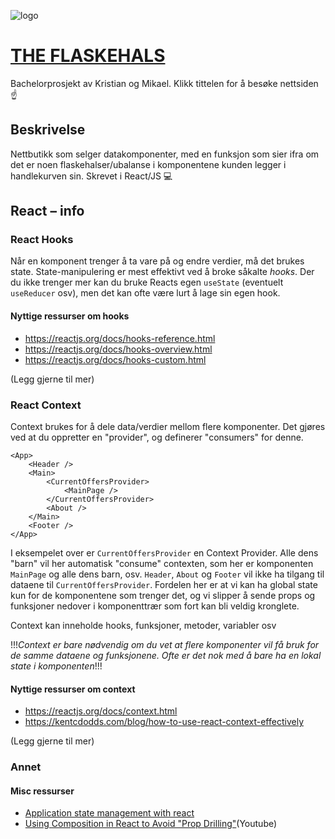 ![logo](https://github.com/KristianUSN/techstore/blob/master/public/TheFlaskehals.png?raw=true)
# [THE FLASKEHALS](https://theflaskehals.herokuapp.com)
Bachelorprosjekt av Kristian og Mikael. Klikk tittelen for å besøke nettsiden ☝️

## Beskrivelse
Nettbutikk som selger datakomponenter, med en funksjon som sier ifra om det er noen flaskehalser/ubalanse i komponentene kunden legger i handlekurven sin. Skrevet i React/JS 💻

## React – info
### React Hooks
Når en komponent trenger å ta vare på og endre verdier, må det brukes state. State-manipulering er mest effektivt ved å broke såkalte *hooks*. Der du ikke trenger mer kan du bruke Reacts egen `useState` (eventuelt `useReducer` osv), men det kan ofte være lurt å lage sin egen hook.
#### Nyttige ressurser om hooks
* https://reactjs.org/docs/hooks-reference.html
* https://reactjs.org/docs/hooks-overview.html
* https://reactjs.org/docs/hooks-custom.html

(Legg gjerne til mer)

### React Context
Context brukes for å dele data/verdier mellom flere komponenter. Det gjøres ved at du oppretter en "provider", og definerer "consumers" for denne.
```reactjs
<App>
    <Header />
    <Main>
        <CurrentOffersProvider>
            <MainPage />
        </CurrentOffersProvider>
        <About />
    </Main>
    <Footer />
</App>
```
I eksempelet over er `CurrentOffersProvider` en Context Provider. Alle dens "barn" vil her automatisk "consume" contexten, som her er komponenten `MainPage` og alle dens barn, osv. `Header`, `About` og `Footer` vil ikke ha tilgang til dataene til `CurrentOffersProvider`. Fordelen her er at vi kan ha global state kun for de komponentene som trenger det, og vi slipper å sende props og funksjoner nedover i komponenttrær som fort kan bli veldig kronglete. 

Context kan inneholde hooks, funksjoner, metoder, variabler osv

!!!*Context er bare nødvendig om du vet at flere komponenter vil få bruk for de samme dataene og funksjonene. Ofte er det nok med å bare ha en lokal state i komponenten*!!!

#### Nyttige ressurser om context
* https://reactjs.org/docs/context.html
* https://kentcdodds.com/blog/how-to-use-react-context-effectively

(Legg gjerne til mer)

### Annet

#### Misc ressurser
* [Application state management with react](https://kentcdodds.com/blog/application-state-management-with-react)
* [Using Composition in React to Avoid "Prop Drilling"](https://www.youtube.com/watch?v=3XaXKiXtNjw)(Youtube)